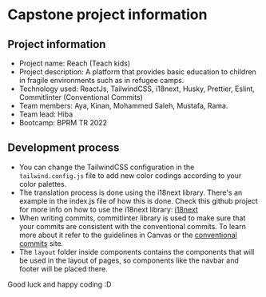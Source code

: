 # Capstone project information

## Project information

-   Project name: Reach (Teach kids)
-   Project description: A platform that provides basic education to children in fragile environments such as in refugee camps.
-   Technology used: ReactJs, TailwindCSS, i18next, Husky, Prettier, Eslint, Commitlinter (Conventional Commits)
-   Team members: Aya, Kinan, Mohammed Saleh, Mustafa, Rama.
-   Team lead: Hiba
-   Bootcamp: BPRM TR 2022

## Development process

-   You can change the TailwindCSS configuration in the `tailwind.config.js` file to add new color codings according to your color palettes.
-   The translation process is done using the i18next library. There's an example in the index.js file of how this is done. Check this github project for more info on how to use the i18next library: [i18next](https://react.i18next.com/)
-   When writing commits, commitlinter library is used to make sure that your commits are consistent with the conventional commits. To learn more about it refer to the guidelines in Canvas or the [conventional commits](https://www.conventionalcommits.org/en/v1.0.0/#summary) site.
-   The `layout` folder inside components contains the components that will be used in the layout of pages, so components like the navbar and footer will be placed there.

Good luck and happy coding :D
